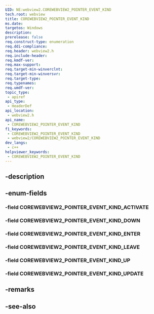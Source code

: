 ```yaml
---
UID: NE:webview2.COREWEBVIEW2_POINTER_EVENT_KIND
tech.root: webview
title: COREWEBVIEW2_POINTER_EVENT_KIND
ms.date: 
targetos: Windows
description: 
prerelease: false
req.construct-type: enumeration
req.ddi-compliance: 
req.header: webview2.h
req.include-header: 
req.kmdf-ver: 
req.max-support: 
req.target-min-winverclnt: 
req.target-min-winversvr: 
req.target-type: 
req.typenames: 
req.umdf-ver: 
topic_type:
 - apiref
api_type:
 - HeaderDef
api_location:
 - webview2.h
api_name:
 - COREWEBVIEW2_POINTER_EVENT_KIND
f1_keywords:
 - COREWEBVIEW2_POINTER_EVENT_KIND
 - webview2/COREWEBVIEW2_POINTER_EVENT_KIND
dev_langs:
 - c++
helpviewer_keywords:
 - COREWEBVIEW2_POINTER_EVENT_KIND
---
```


## -description

## -enum-fields

### -field COREWEBVIEW2_POINTER_EVENT_KIND_ACTIVATE

### -field COREWEBVIEW2_POINTER_EVENT_KIND_DOWN

### -field COREWEBVIEW2_POINTER_EVENT_KIND_ENTER

### -field COREWEBVIEW2_POINTER_EVENT_KIND_LEAVE

### -field COREWEBVIEW2_POINTER_EVENT_KIND_UP

### -field COREWEBVIEW2_POINTER_EVENT_KIND_UPDATE

## -remarks

## -see-also

